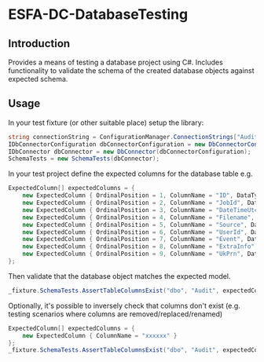 # ESFA-DC-DatabaseTesting

## Introduction

Provides a means of testing a database project using C#. Includes functionality to validate the schema of the created database objects against expected schema.

## Usage

In your test fixture (or other suitable place) setup the library:

```c#
string connectionString = ConfigurationManager.ConnectionStrings["Auditing"].ConnectionString;
IDbConnectorConfiguration dbConnectorConfiguration = new DbConnectorConfiguration(connectionString);
IDbConnector dbConnector = new DbConnector(dbConnectorConfiguration);
SchemaTests = new SchemaTests(dbConnector);
```

In your test project define the expected columns for the database table e.g.

```c#
ExpectedColumn[] expectedColumns = {
    new ExpectedColumn { OrdinalPosition = 1, ColumnName = "ID", DataType = "bigint", NumericPrecision = 19, NumericScale = 0, IsNullable = "NO" },
    new ExpectedColumn { OrdinalPosition = 2, ColumnName = "JobId", DataType = "bigint", NumericPrecision = 19, NumericScale = 0, IsNullable = "NO" },
    new ExpectedColumn { OrdinalPosition = 3, ColumnName = "DateTimeUtc", DataType = "datetime", DatetimePrecision = 3, IsNullable = "NO" },
    new ExpectedColumn { OrdinalPosition = 4, ColumnName = "Filename", DataType = "nvarchar", CharacterMaximumLength = -1, IsNullable = "YES" },
    new ExpectedColumn { OrdinalPosition = 5, ColumnName = "Source", DataType = "nvarchar", CharacterMaximumLength = -1, IsNullable = "NO" },
    new ExpectedColumn { OrdinalPosition = 6, ColumnName = "UserId", DataType = "nvarchar", CharacterMaximumLength = -1, IsNullable = "NO" },
    new ExpectedColumn { OrdinalPosition = 7, ColumnName = "Event", DataType = "int", NumericPrecision = 10, NumericScale = 0, IsNullable = "NO" },
    new ExpectedColumn { OrdinalPosition = 8, ColumnName = "ExtraInfo", DataType = "nvarchar", CharacterMaximumLength = -1, IsNullable = "NO" },
    new ExpectedColumn { OrdinalPosition = 9, ColumnName = "UkPrn", DataType = "nvarchar", CharacterMaximumLength = -1, IsNullable = "YES" }
};
```

Then validate that the database object matches the expected model.

```c#
_fixture.SchemaTests.AssertTableColumnsExist("dbo", "Audit", expectedColumns, true);
```

Optionally, it's possible to inversely check that columns don't exist (e.g. testing scenarios where columns are removed/replaced/renamed)

```c#
ExpectedColumn[] expectedColumns = {
    new ExpectedColumn { ColumnName = "xxxxxx" }
};
_fixture.SchemaTests.AssertTableColumnsExist("dbo", "Audit", expectedColumns, false);
```

